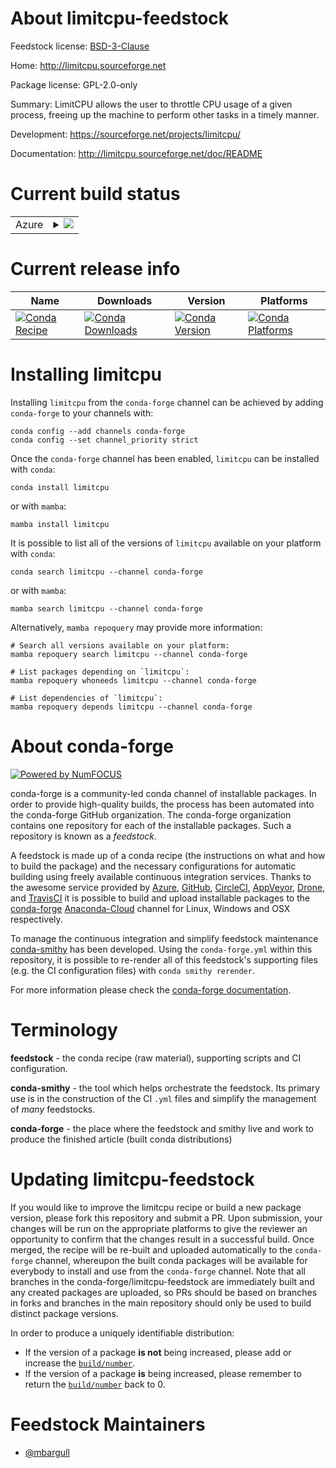About limitcpu-feedstock
========================

Feedstock license: [BSD-3-Clause](https://github.com/conda-forge/limitcpu-feedstock/blob/main/LICENSE.txt)

Home: http://limitcpu.sourceforge.net

Package license: GPL-2.0-only

Summary: LimitCPU allows the user to throttle CPU usage of a given process, freeing up the machine to perform other tasks in a timely manner.

Development: https://sourceforge.net/projects/limitcpu/

Documentation: http://limitcpu.sourceforge.net/doc/README

Current build status
====================


<table>
    
  <tr>
    <td>Azure</td>
    <td>
      <details>
        <summary>
          <a href="https://dev.azure.com/conda-forge/feedstock-builds/_build/latest?definitionId=10297&branchName=main">
            <img src="https://dev.azure.com/conda-forge/feedstock-builds/_apis/build/status/limitcpu-feedstock?branchName=main">
          </a>
        </summary>
        <table>
          <thead><tr><th>Variant</th><th>Status</th></tr></thead>
          <tbody><tr>
              <td>linux_64</td>
              <td>
                <a href="https://dev.azure.com/conda-forge/feedstock-builds/_build/latest?definitionId=10297&branchName=main">
                  <img src="https://dev.azure.com/conda-forge/feedstock-builds/_apis/build/status/limitcpu-feedstock?branchName=main&jobName=linux&configuration=linux%20linux_64_" alt="variant">
                </a>
              </td>
            </tr>
          </tbody>
        </table>
      </details>
    </td>
  </tr>
</table>

Current release info
====================

| Name | Downloads | Version | Platforms |
| --- | --- | --- | --- |
| [![Conda Recipe](https://img.shields.io/badge/recipe-limitcpu-green.svg)](https://anaconda.org/conda-forge/limitcpu) | [![Conda Downloads](https://img.shields.io/conda/dn/conda-forge/limitcpu.svg)](https://anaconda.org/conda-forge/limitcpu) | [![Conda Version](https://img.shields.io/conda/vn/conda-forge/limitcpu.svg)](https://anaconda.org/conda-forge/limitcpu) | [![Conda Platforms](https://img.shields.io/conda/pn/conda-forge/limitcpu.svg)](https://anaconda.org/conda-forge/limitcpu) |

Installing limitcpu
===================

Installing `limitcpu` from the `conda-forge` channel can be achieved by adding `conda-forge` to your channels with:

```
conda config --add channels conda-forge
conda config --set channel_priority strict
```

Once the `conda-forge` channel has been enabled, `limitcpu` can be installed with `conda`:

```
conda install limitcpu
```

or with `mamba`:

```
mamba install limitcpu
```

It is possible to list all of the versions of `limitcpu` available on your platform with `conda`:

```
conda search limitcpu --channel conda-forge
```

or with `mamba`:

```
mamba search limitcpu --channel conda-forge
```

Alternatively, `mamba repoquery` may provide more information:

```
# Search all versions available on your platform:
mamba repoquery search limitcpu --channel conda-forge

# List packages depending on `limitcpu`:
mamba repoquery whoneeds limitcpu --channel conda-forge

# List dependencies of `limitcpu`:
mamba repoquery depends limitcpu --channel conda-forge
```


About conda-forge
=================

[![Powered by
NumFOCUS](https://img.shields.io/badge/powered%20by-NumFOCUS-orange.svg?style=flat&colorA=E1523D&colorB=007D8A)](https://numfocus.org)

conda-forge is a community-led conda channel of installable packages.
In order to provide high-quality builds, the process has been automated into the
conda-forge GitHub organization. The conda-forge organization contains one repository
for each of the installable packages. Such a repository is known as a *feedstock*.

A feedstock is made up of a conda recipe (the instructions on what and how to build
the package) and the necessary configurations for automatic building using freely
available continuous integration services. Thanks to the awesome service provided by
[Azure](https://azure.microsoft.com/en-us/services/devops/), [GitHub](https://github.com/),
[CircleCI](https://circleci.com/), [AppVeyor](https://www.appveyor.com/),
[Drone](https://cloud.drone.io/welcome), and [TravisCI](https://travis-ci.com/)
it is possible to build and upload installable packages to the
[conda-forge](https://anaconda.org/conda-forge) [Anaconda-Cloud](https://anaconda.org/)
channel for Linux, Windows and OSX respectively.

To manage the continuous integration and simplify feedstock maintenance
[conda-smithy](https://github.com/conda-forge/conda-smithy) has been developed.
Using the ``conda-forge.yml`` within this repository, it is possible to re-render all of
this feedstock's supporting files (e.g. the CI configuration files) with ``conda smithy rerender``.

For more information please check the [conda-forge documentation](https://conda-forge.org/docs/).

Terminology
===========

**feedstock** - the conda recipe (raw material), supporting scripts and CI configuration.

**conda-smithy** - the tool which helps orchestrate the feedstock.
                   Its primary use is in the construction of the CI ``.yml`` files
                   and simplify the management of *many* feedstocks.

**conda-forge** - the place where the feedstock and smithy live and work to
                  produce the finished article (built conda distributions)


Updating limitcpu-feedstock
===========================

If you would like to improve the limitcpu recipe or build a new
package version, please fork this repository and submit a PR. Upon submission,
your changes will be run on the appropriate platforms to give the reviewer an
opportunity to confirm that the changes result in a successful build. Once
merged, the recipe will be re-built and uploaded automatically to the
`conda-forge` channel, whereupon the built conda packages will be available for
everybody to install and use from the `conda-forge` channel.
Note that all branches in the conda-forge/limitcpu-feedstock are
immediately built and any created packages are uploaded, so PRs should be based
on branches in forks and branches in the main repository should only be used to
build distinct package versions.

In order to produce a uniquely identifiable distribution:
 * If the version of a package **is not** being increased, please add or increase
   the [``build/number``](https://docs.conda.io/projects/conda-build/en/latest/resources/define-metadata.html#build-number-and-string).
 * If the version of a package **is** being increased, please remember to return
   the [``build/number``](https://docs.conda.io/projects/conda-build/en/latest/resources/define-metadata.html#build-number-and-string)
   back to 0.

Feedstock Maintainers
=====================

* [@mbargull](https://github.com/mbargull/)

